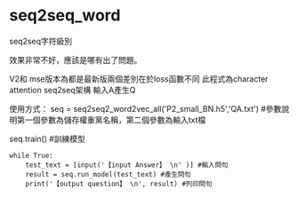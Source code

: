 # seq2seq_word
seq2seq字符級別

效果非常不好，應該是哪有出了問題。

V2和 mse版本為都是最新版兩個差別在於loss函數不同
此程式為character attention seq2seq架構 輸入A產生Q

使用方式：
seq = seq2seq2_word2vec_all('P2_small_BN.h5','QA.txt') #參數說明第一個參數為儲存權重黨名稱，第二個參數為輸入txt檔

seq.train() #訓練模型

    while True:
        test_text = [input('【input Answer】 \n' )] #輸入問句
        result = seq.run_model(test_text) #產生問句
        print('【output question】 \n', result) #列印問句
